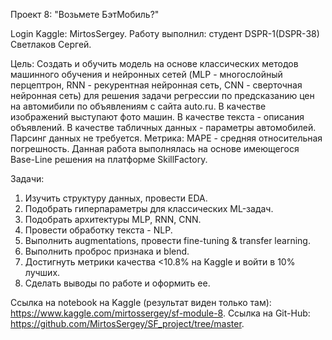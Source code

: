 Проект 8: "Возьмете БэтМобиль?"

Login Kaggle: MirtosSergey.
Работу выполнил: студент DSPR-1(DSPR-38) Светлаков Сергей.

Цель:
Создать и обучить модель на основе классических методов машинного обучения и нейронных сетей 
(MLP - многослойный перцептрон, RNN - рекурентная нейронная сеть, CNN - сверточная нейронная сеть) 
для решения задачи регрессии по предсказанию цен на автомибили по объявлениям с сайта auto.ru. 
В качестве изображений выступают фото машин. В качестве текста - описания объявлений. 
В качестве табличных данных - параметры автомобилей. Парсинг данных не требуется. 
Метрика: MAPE - средняя относительная погрешность. 
Данная работа выполнялась на основе имеющегося Base-Line решения на платформе SkillFactory.

Задачи:
1. Изучить структуру данных, провести EDA.
2. Подобрать гиперпараметры для классических ML-задач.
3. Подобрать архитектуры MLP, RNN, CNN.
4. Провести обработку текста - NLP.
5. Выполнить augmentations, провести fine-tuning & transfer learning.
6. Выполнить проброс признака и blend.
7. Достигнуть метрики качества <10.8% на Kaggle и войти в 10% лучших.
8. Сделать выводы по работе и оформить ее.

Ссылка на notebook на Kaggle (результат виден только там): https://www.kaggle.com/mirtossergey/sf-module-8.
Ссылка на Git-Hub: https://github.com/MirtosSergey/SF_project/tree/master.
